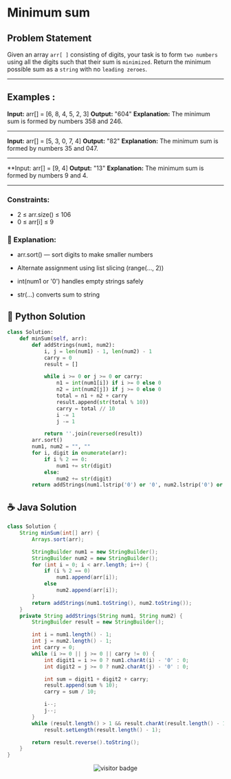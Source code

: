 # **Minimum sum**


## Problem Statement

Given an array `arr[ ]` consisting of digits, your task is to form `two numbers` using all the digits such that their sum is `minimized`. Return the minimum possible sum as a `string` with no `leading zeroes`.

---

## **Examples :**

**Input:** arr[] = [6, 8, 4, 5, 2, 3]
**Output:** "604"
**Explanation:** The minimum sum is formed by numbers 358 and 246.

---

**Input:** arr[] = [5, 3, 0, 7, 4]
**Output:** "82"
**Explanation:** The minimum sum is formed by numbers 35 and 047.

---

**Input: arr[] = [9, 4]
**Output:** "13"
**Explanation:** The minimum sum is formed by numbers 9 and 4.

---

### **Constraints:**
- 2 ≤ arr.size() ≤ 106
- 0 ≤ arr[i] ≤ 9


### **🧠 Explanation:**

- arr.sort() — sort digits to make smaller numbers

- Alternate assignment using list slicing (range(..., 2))

- int(num1 or '0') handles empty strings safely

- str(...) converts sum to string



## 🐍 Python Solution

```python
class Solution:
    def minSum(self, arr):
        def addStrings(num1, num2):
            i, j = len(num1) - 1, len(num2) - 1
            carry = 0
            result = []

            while i >= 0 or j >= 0 or carry:
                n1 = int(num1[i]) if i >= 0 else 0
                n2 = int(num2[j]) if j >= 0 else 0
                total = n1 + n2 + carry
                result.append(str(total % 10))
                carry = total // 10
                i -= 1
                j -= 1

            return ''.join(reversed(result))
        arr.sort()
        num1, num2 = "", ""
        for i, digit in enumerate(arr):
            if i % 2 == 0:
                num1 += str(digit)
            else:
                num2 += str(digit)
        return addStrings(num1.lstrip('0') or '0', num2.lstrip('0') or '0')
```
## ☕️ Java Solution

```java
class Solution {
    String minSum(int[] arr) {
        Arrays.sort(arr);

        StringBuilder num1 = new StringBuilder();
        StringBuilder num2 = new StringBuilder();
        for (int i = 0; i < arr.length; i++) {
            if (i % 2 == 0)
                num1.append(arr[i]);
            else
                num2.append(arr[i]);
        }
        return addStrings(num1.toString(), num2.toString());
    }
    private String addStrings(String num1, String num2) {
        StringBuilder result = new StringBuilder();

        int i = num1.length() - 1;
        int j = num2.length() - 1;
        int carry = 0;
        while (i >= 0 || j >= 0 || carry != 0) {
            int digit1 = i >= 0 ? num1.charAt(i) - '0' : 0;
            int digit2 = j >= 0 ? num2.charAt(j) - '0' : 0;

            int sum = digit1 + digit2 + carry;
            result.append(sum % 10);
            carry = sum / 10;

            i--;
            j--;
        }
        while (result.length() > 1 && result.charAt(result.length() - 1) == '0')
            result.setLength(result.length() - 1);

        return result.reverse().toString();
    }
}


```
<p align="center">
  <img src="https://visitor-badge.laobi.icu/badge?page_id=second-largest-problem" alt="visitor badge"/>

</p>
